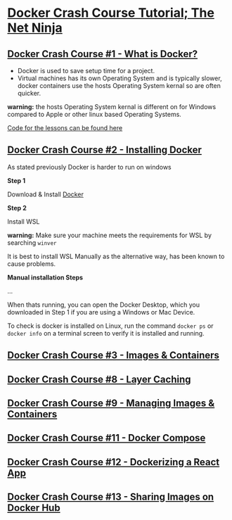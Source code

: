 # [Docker Crash Course Tutorial; The Net Ninja](https://www.youtube.com/playlist?list=PL4cUxeGkcC9hxjeEtdHFNYMtCpjNBm3h7)

## [Docker Crash Course #1 - What is Docker?](https://www.youtube.com/watch?v=31ieHmcTUOk&list=PL4cUxeGkcC9hxjeEtdHFNYMtCpjNBm3h7&index=1)

- Docker is used to save setup time for a project.
- Virtual machines has its own Operating System and is typically slower, docker containers use the hosts Operating System kernal so are often quicker.

**warning:** the hosts Operating System kernal is different on for Windows compared to Apple or other linux based Operating Systems.

[Code for the lessons can be found here](https://github.com/iamshaunjp/docker-crash-course)

## [Docker Crash Course #2 - Installing Docker](https://www.youtube.com/watch?v=8Ev1aXl7TGY&list=PL4cUxeGkcC9hxjeEtdHFNYMtCpjNBm3h7&index=2)

As stated previously Docker is harder to run on windows

**Step 1**

Download & Install [Docker](https://docs.docker.com/engine/install/)

**Step 2**

Install WSL

**warning:** Make sure your machine meets the requirements for WSL by searching `winver`

It is best to install WSL Manually as the alternative way, has been known to cause problems.

**Manual installation Steps**

...

When thats running, you can open the Docker Desktop, which you downloaded in Step 1 if you are using a Windows or Mac Device.

To check is docker is installed on Linux, run the command `docker ps` or `docker info` on a terminal screen to verify it is installed and running. 

## [Docker Crash Course #3 - Images & Containers](https://www.youtube.com/watch?v=hhfrFvuHRPU&list=PL4cUxeGkcC9hxjeEtdHFNYMtCpjNBm3h7&index=3)

<!--

### Dockers Images

blueprints for containers:

- Runtime evnironments
- Application code
- Any dependencies
- Extra cofiguration (env variables)
- Commands

Are read only; if you need to change something in the image you would need to destory the old image and create a new image.

### Docker Containers

Containers run an instance of an image, and runs the application

Containers are Isolated processed

## [Docker Crash Course #4 - Parent Images & Docker Hub](https://www.youtube.com/watch?v=ZVQmnziXEpA&list=PL4cUxeGkcC9hxjeEtdHFNYMtCpjNBm3h7&index=4)

Images are made of layers, and the order of the images matter.

### Parent image

The parent image includes the OS & the runtime environment

There are premade parent images which can be downloaded from the [docker hub](https://hub.docker.com/)

For example, if you search [node](https://hub.docker.com/search?q=node) you will find a Image for [node](https://hub.docker.com/_/node), along with the command to pull the image down to be used (similar to how git works with github).

The command to pull down the image in this case is `docker pull node` 

You do not have to be in any specail directly to run this command.

This image will then appear under images in the docker desktop app.

Click Run, to run the image and generate the container; the container will appear under containers in the docker desktop app.

For the container there is a number of commands that can be used including
CLI (to interact with the commandline of the container), Stop, Restart & Delete.

## [Docker Crash Course #5 - The Dockerfile](https://www.youtube.com/watch?v=G07FcRhYB2c&list=PL4cUxeGkcC9hxjeEtdHFNYMtCpjNBm3h7&index=5)

<!--

The next layers; are changes to the image, you do this by creating a dockerfile.

To run a Node project normally you would first run `npm install`
then `node app.js` and that will use the node version installed on the device.

BUT what if we want to use a different node version we will need to create a docker file.

Dockerfile (no extension, with a capital D)

If using VS Code it might be worth installing Docker Extension by Microsoft.

Inside the Dockerfile, file. Write:

`FROM node:17-alpine`

This means get node version 17 and use the alpine distribution of linux from docker hub

`COPY . /app`

This means COPY the relativePath to the copyToLocation

`RUN npm install`

This runs a command

Adding a Working directory after the FROM, allows us to simplify the COPY command

`WORKDIR /app`

`COPY . .`

To run command after the build process is complete; for example to start the application, we use the CMD, command

`CMD ["node", "app.js"]`

Setting up the port the App is run on. 
Only needed for docker desktop for port mapping.

`EXPOSE 4000`

In the terminal, in the same directory as the Dockerfile, 
run `docker build -t myapp .`
myapp is a name you can give to the app.
. is refering to a relative path to the Dockerfile.

If you open up docker desktop, you can see the Image under images.

## [Docker Crash Course #6 - dockerignore](https://www.youtube.com/watch?v=UHWCkDbN0yM&list=PL4cUxeGkcC9hxjeEtdHFNYMtCpjNBm3h7&index=6)

You can avoid copying non-necessary files or folders to the docker image by creating a file called .dockerignore
Inside this file write the file names you want to ignore:

`node_modules`

`*.md`

## [Docker Crash Course #7 - Starting & Stopping Containers](https://www.youtube.com/watch?v=ZPEpreOpqao&list=PL4cUxeGkcC9hxjeEtdHFNYMtCpjNBm3h7&index=7)

<!--

### Create a new container

In Docker Desktop, when you RUN an Image, it will ask you for more infomation including ports, this will expose the application. after setting this up, the container will be created.

docker images

`docker run --name myapp_container1 myapp` 

(myapp, refers to the name you gave it)

open up a new tab/terminal, to stop a container

`docker stop myapp_container1`

`docker run --name myapp_container2 -p 4000:4000 -d myapp` 

-->

<!--

    Found this difficult to understand....

-->

<!--

localhost:4000

### Stop/Start a container

docker ps -a

`docker start myapp_container2`

-->

## [Docker Crash Course #8 - Layer Caching](https://www.youtube.com/watch?v=_nMpndIyaBU&list=PL4cUxeGkcC9hxjeEtdHFNYMtCpjNBm3h7&index=8)

<!--

Each line, is a new layer to the docker image in the Dockerfile.
Changing the image.

The more layers the longer it will take to create, so if somethnig has already been used docker will cache that version, so the next build wont take as long.

`COPY package.json .`

`RUN npm install`

`COPY . .`

Changing the order will improve the speed of the docker image being created.

-->

## [Docker Crash Course #9 - Managing Images & Containers](https://www.youtube.com/watch?v=4XsjXscp70o&list=PL4cUxeGkcC9hxjeEtdHFNYMtCpjNBm3h7&index=9)

<!--

`docker images` to show all the images

`docker ps` to show all the running containers

`docker ps -a` to show all the containers

How to delete a image

`docker image rm myapp`

myapp = the image name

Images which are being used by containers can not be deleted

`docker image rm myapp -f`

-f forces an image to be deleted even if it is being used by a container

or you can delete the container

`docker container rm myapp_container2` 

You can delete multiple containers at once by listing the containers.

`docker container rm myapp_container2 myapp_container3` 

To delete all images, containers and volumns you can run the command:

`docker system prune -a`

and then confirm.

`docker build -t myapp:v1 .`

`docker run --name myapp_container -p 4000:4000 myapp:v1`

## [Docker Crash Course #10 - Volumes](https://www.youtube.com/watch?v=Wh4BcFFr6Fc&list=PL4cUxeGkcC9hxjeEtdHFNYMtCpjNBm3h7&index=10)

Images when created are read only

`docker ps -a`

`docker start myapp_container`

`docker run` will generate a new container,

`docker start` will start a existing container.

Need a new image each time you make a change to the code..
Which means destorying and recreating the image.

OR you can use Volumes

In the Dockerfile

`FROM ...`

`RUN npm install -g nodemon`

`CMD ["npm", "run", "dev"]`

package.json

`"scripts": {`
    `"dev": "nodemon -L app.js"`
`},`

(for windows you need the extra flag -L)

`docker build -t myapp:nodemon .`

`docker stop myapp:nodemon`

`docker run --name myapp_container -p 4000:4000 --rm -v {absolutePath}:/app -v /app/node_modules myapp:v1`

Docker compose, improves this process.

-->

## [Docker Crash Course #11 - Docker Compose](https://www.youtube.com/watch?v=TSySwrQcevM&list=PL4cUxeGkcC9hxjeEtdHFNYMtCpjNBm3h7&index=12)

<!--

docker-compose.yaml

`version: "3.8"`
`services: `
`   api: ` indent is important to yaml files.
`       build: {relativePath ./api}`
`       container_name: api_container`
`       ports:`
`           - '4000:4000'`
`       volumnes:`
`           - {relativePath ./api:/app}`
`           - {relativePath ./app/node_modules}`

In terminal `docker system prune`

`docker-compose up`

`docker-compose down`

`docker-compose down --rmi all -v`

-->

## [Docker Crash Course #12 - Dockerizing a React App](https://www.youtube.com/watch?v=QePBbG5MoKk&list=PL4cUxeGkcC9hxjeEtdHFNYMtCpjNBm3h7&index=12)

<!--

.dockerignore

node_modules

Dockerfile

FROM node:17-alpine

WORKDIR /app

COPY package.json .

RUN npm install

COPY . .

EXPOSE 3000

CMD ["npm", "start"]


docker-compose.yaml

`version: "3.8"`
`services: `
`   api: `
`       build: {relativePath ./api}`
`       container_name: api_container`
`       ports:`
`           - '4000:4000'`
`       volumnes:`
`           - {relativePath ./api:/app}`
`           - {relativePath ./app/node_modules}`
`   myblog: `
`       build: {relativePath ./myblog}`
`       container_name: myblog_container`
`       ports:`
`           - '3000:3000'`
`       volumnes:` // remove on windows
`           - {relativePath ./myblog:/app}` // wont work on windows.
`           - {relativePath ./app/node_modules}`
`       stdin_open: true`
`       tty: true`

docker-compose up

-->

## [Docker Crash Course #13 - Sharing Images on Docker Hub](https://www.youtube.com/watch?v=YS35VHsbS-0&list=PL4cUxeGkcC9hxjeEtdHFNYMtCpjNBm3h7&index=13)

<!--

hub.docker.com

login/signup

create repository

docker push {username}/{repo-name}

`docker build -t {username}/{repo-name} .`

`docker images`

`docker login`

`docker push {username}/{repo-name}`

refresh docker hub. you will see it on docker hub.

`docker image rm {username}/{repo-name}`

`docker images`

`docker pull {username}/{repo-name}`

Other topics include

Deploying &
Kubernetes

-->
